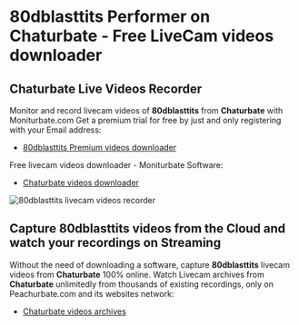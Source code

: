 # 80dblasttits Performer on Chaturbate - Free LiveCam videos downloader

## Chaturbate Live Videos Recorder

Monitor and record livecam videos of **80dblasttits** from **Chaturbate** with Moniturbate.com
Get a premium trial for free by just and only registering with your Email address:
* [80dblasttits Premium videos downloader](https://moniturbate.com/request-demo-licence-key.html)

Free livecam videos downloader - Moniturbate Software:
* [Chaturbate videos downloader](https://moniturbate.com/moniturbate-download-software.html)

![80dblasttits livecam videos recorder](https://peachurnet.com/templates/moniturbate-software.png)


## Capture 80dblasttits videos from the Cloud and watch your recordings on Streaming

Without the need of downloading a software, capture **80dblasttits** livecam videos from **Chaturbate** 100% online.
Watch Livecam archives from **Chaturbate** unlimitedly from thousands of existing recordings, only on Peachurbate.com and its websites network:
* [Chaturbate videos archives](https://peachurnet.com/)